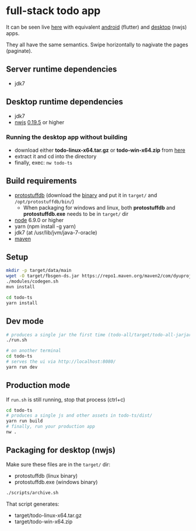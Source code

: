 # full-stack todo app

It can be seen live [here](https://dyuproject.com/todo/) with equivalent [android](https://play.google.com/store/apps/details?id=com.dyuproject.todo) (flutter) and [desktop](https://1drv.ms/f/s!Ah8UGrNGpqlzeAVPYtkNffvNZBo) (nwjs) apps.

They all have the same semantics.  Swipe horizontally to nagivate the pages (paginate).

## Server runtime dependencies
- jdk7

## Desktop runtime dependencies
- jdk7
- [nwjs](https://nwjs.io/) [0.19.5](https://dl.nwjs.io/v0.19.5/) or higher

### Running the desktop app without building
- download either **todo-linux-x64.tar.gz** or **todo-win-x64.zip** from [here](https://1drv.ms/f/s!Ah8UGrNGpqlzeAVPYtkNffvNZBo)
- extract it and cd into the directory
- finally, exec: ```nw todo-ts```

## Build requirements
- [protostuffdb](https://gitlab.com/dyu/protostuffdb) (download the [binary](https://1drv.ms/f/s!Ah8UGrNGpqlzeAVPYtkNffvNZBo) and put it in ```target/``` and ```/opt/protostuffdb/bin/```)
  - When packaging for windows and linux, both **protostuffdb** and **protostuffdb.exe** needs to be in ```target/``` dir
- [node](https://nodejs.org/en/download/) 6.9.0 or higher
- yarn (npm install -g yarn)
- jdk7 (at /usr/lib/jvm/java-7-oracle)
- [maven](https://maven.apache.org/download.cgi)

## Setup
```sh
mkdir -p target/data/main
wget -O target/fbsgen-ds.jar https://repo1.maven.org/maven2/com/dyuproject/fbsgen/ds/fbsgen-ds-fatjar/1.0.4/fbsgen-ds-fatjar-1.0.4.jar
./modules/codegen.sh
mvn install

cd todo-ts
yarn install
```

## Dev mode
```sh
# produces a single jar the first time (todo-all/target/todo-all-jarjar.jar)
./run.sh

# on another terminal
cd todo-ts
# serves the ui via http://localhost:8080/
yarn run dev
```

## Production mode
If ```run.sh``` is still running, stop that process (ctrl+c)
```sh
cd todo-ts
# produces a single js and other assets in todo-ts/dist/
yarn run build
# finally, run your production app
nw .
```

## Packaging for desktop (nwjs)
Make sure these files are in the ```target/``` dir:
- protostuffdb (linux binary)
- protostuffdb.exe (windows binary)

```sh
./scripts/archive.sh
```

That script generates:
- target/todo-linux-x64.tar.gz
- target/todo-win-x64.zip


